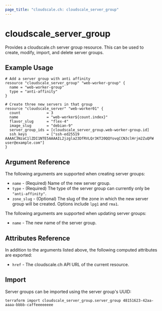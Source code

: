```yaml
---
page_title: "cloudscale.ch: cloudscale_server_group"
---
```


# cloudscale\_server\_group

Provides a cloudscale.ch server group resource. This can be used to create, modify, import, and delete server groups.

## Example Usage

```hcl
# Add a server group with anti affinity
resource "cloudscale_server_group" "web-worker-group" {
  name = "web-worker-group"
  type = "anti-affinity"
}

# Create three new servers in that group
resource "cloudscale_server" "web-worker01" {
  count            = 3
  name             = "web-worker${count.index}"
  flavor_slug      = "flex-4"
  image_slug       = "debian-9"
  server_group_ids = [cloudscale_server_group.web-worker-group.id]
  ssh_keys         = ["ssh-ed25519 AAAAC3NzaC1lZDI1NTE5AAAAIL2jzgla23DfRVLQr3KT20QQYovqCCN3clHrjm2ZuQFW user@example.com"]
}
```

## Argument Reference

The following arguments are supported when creating server groups:

* `name` - (Required) Name of the new server group.
* `type` - (Required) The type of the server group can currently only be `"anti-affinity"`.
* `zone_slug` - (Optional) The slug of the zone in which the new server group will be created. Options include `lpg1` and `rma1`.

The following arguments are supported when updating server groups:

* `name` -  The new name of the server group.

## Attributes Reference

In addition to the arguments listed above, the following computed attributes are exported:

* `href` - The cloudscale.ch API URL of the current resource.


## Import

Server groups can be imported using the server group's UUID:

```
terraform import cloudscale_server_group.server_group 48151623-42aa-aaaa-bbbb-caffeeeeeeee
```
